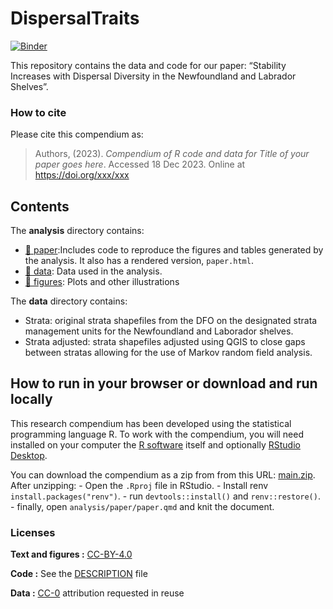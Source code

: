 
<!-- README.md is generated from README.Rmd. Please edit that file -->

# DispersalTraits

[![Binder](https://mybinder.org/badge_logo.svg)](https://mybinder.org/v2/gh/DanieRae/DispersalTraits/master?urlpath=rstudio)

This repository contains the data and code for our paper: “Stability
Increases with Dispersal Diversity in the Newfoundland and Labrador
Shelves”.

<!-- > Authors, (YYYY). _Title of your paper goes here_. Name of journal/book <https://doi.org/xxx/xxx>
&#10;Our pre-print is online here:
&#10;> Authors, (YYYY). _Title of your paper goes here_. Name of journal/book, Accessed 18 Dec 2023. Online at <https://doi.org/xxx/xxx> -->

### How to cite

Please cite this compendium as:

> Authors, (2023). *Compendium of R code and data for Title of your
> paper goes here*. Accessed 18 Dec 2023. Online at
> <https://doi.org/xxx/xxx>

## Contents

The **analysis** directory contains:

- [:file_folder: paper](/analysis/paper):Includes code to reproduce the
  figures and tables generated by the analysis. It also has a rendered
  version, `paper.html`.
- [:file_folder: data](/analysis/data): Data used in the analysis.
- [:file_folder: figures](/analysis/figures): Plots and other
  illustrations

<!-- - [:file\_folder: supplementary-materials](/analysis/supplementary-materials):
       Supplementary materials including notes and other documents
       prepared and collected during the analysis. -->

The **data** directory contains:

- Strata: original strata shapefiles from the DFO on the designated
  strata management units for the Newfoundland and Laborador shelves.
- Strata adjusted: strata shapefiles adjusted using QGIS to close gaps
  between stratas allowing for the use of Markov random field analysis.

## How to run in your browser or download and run locally

This research compendium has been developed using the statistical
programming language R. To work with the compendium, you will need
installed on your computer the [R
software](https://cloud.r-project.org/) itself and optionally [RStudio
Desktop](https://rstudio.com/products/rstudio/download/).

You can download the compendium as a zip from from this URL:
[main.zip](/archive/main.zip). After unzipping: - Open the `.Rproj` file
in RStudio. - Install renv `install.packages("renv")`. - run
`devtools::install()` and `renv::restore()`. - finally, open
`analysis/paper/paper.qmd` and knit the document.

### Licenses

**Text and figures :**
[CC-BY-4.0](http://creativecommons.org/licenses/by/4.0/)

**Code :** See the [DESCRIPTION](DESCRIPTION) file

**Data :** [CC-0](http://creativecommons.org/publicdomain/zero/1.0/)
attribution requested in reuse
